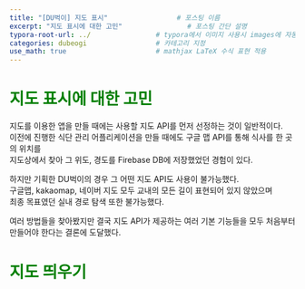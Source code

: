 ```yaml
---
title: "[DU벅이] 지도 표시"                 # 포스팅 이름
excerpt: "지도 표시에 대한 고민"                # 포스팅 간단 설명
typora-root-url: ../                # typora에서 이미지 사용시 images에 자동 저장
categories: dubeogi                 # 카테고리 지정
use_math: true                      # mathjax LaTeX 수식 표현 적용
---
```


# <span style = 'color: #008000'>지도 표시에 대한 고민</span>
지도를 이용한 앱을 만들 때에는 사용할 지도 API를 먼저 선정하는 것이 일반적이다.  
이전에 진행한 식단 관리 어플리케이션을 만들 때에도 구글 맵 API를 통해 식사를 한 곳의 위치를<br>
지도상에서 찾아 그 위도, 경도를 Firebase DB에 저장했었던 경험이 있다.

하지만 기획한 DU벅이의 경우 그 어떤 지도 API도 사용이 불가능했다.  
구글맵, kakaomap, 네이버 지도 모두 교내의 모든 길이 표현되어 있지 않았으며<br>
최종 목표였던 실내 경로 탐색 또한 불가능했다.<br>

여러 방법들을 찾아봤지만 결국 지도 API가 제공하는 여러 기본 기능들을 모두 처음부터 만들어야 한다는 결론에 도달했다.


# <span style = 'color: #008000'>지도 띄우기</span>

